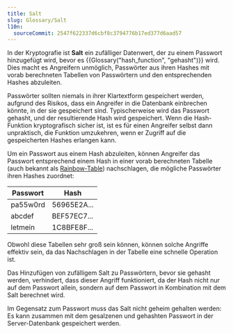```yaml
---
title: Salt
slug: Glossary/Salt
l10n:
  sourceCommit: 2547f622337d6cbf8c3794776b17ed377d6aad57
---
```


In der Kryptografie ist **Salt** ein zufälliger Datenwert, der zu einem Passwort hinzugefügt wird, bevor es {{Glossary("hash_function", "gehasht")}} wird. Dies macht es Angreifern unmöglich, Passwörter aus ihren Hashes mit vorab berechneten Tabellen von Passwörtern und den entsprechenden Hashes abzuleiten.

Passwörter sollten niemals in ihrer Klartextform gespeichert werden, aufgrund des Risikos, dass ein Angreifer in die Datenbank einbrechen könnte, in der sie gespeichert sind. Typischerweise wird das Passwort gehasht, und der resultierende Hash wird gespeichert. Wenn die Hash-Funktion kryptografisch sicher ist, ist es für einen Angreifer selbst dann unpraktisch, die Funktion umzukehren, wenn er Zugriff auf die gespeicherten Hashes erlangen kann.

Um ein Passwort aus einem Hash abzuleiten, können Angreifer das Passwort entsprechend einem Hash in einer vorab berechneten Tabelle (auch bekannt als [Rainbow-Table](https://en.wikipedia.org/wiki/Rainbow_table)) nachschlagen, die mögliche Passwörter ihren Hashes zuordnet:

| Passwort | Hash        |
| -------- | ----------- |
| pa55w0rd | 56965E2A... |
| abcdef   | BEF57EC7... |
| letmein  | 1C8BFE8F... |

Obwohl diese Tabellen sehr groß sein können, können solche Angriffe effektiv sein, da das Nachschlagen in der Tabelle eine schnelle Operation ist.

Das Hinzufügen von zufälligem Salt zu Passwörtern, bevor sie gehasht werden, verhindert, dass dieser Angriff funktioniert, da der Hash nicht nur auf dem Passwort allein, sondern auf dem Passwort in Kombination mit dem Salt berechnet wird.

Im Gegensatz zum Passwort muss das Salt nicht geheim gehalten werden: Es kann zusammen mit dem gesalzenen und gehashten Passwort in der Server-Datenbank gespeichert werden.
